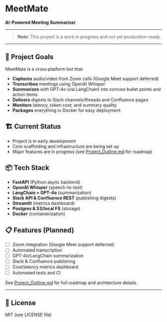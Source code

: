 # MeetMate

**AI-Powered Meeting Summarizer**

---

> **Note:** This project is a work in progress and not yet production-ready.

---

## 🚀 Project Goals
MeetMate is a cross‑platform bot that:
- **Captures** audio/video from Zoom calls (Google Meet support deferred)
- **Transcribes** meetings using OpenAI Whisper
- **Summarizes** with GPT‑4o (via LangChain) into concise bullet points and action items
- **Delivers** digests to Slack channels/threads and Confluence pages
- **Monitors** latency, token cost, and summary quality
- **Packages** everything in Docker for easy deployment

## 🏗️ Current Status
- Project is in early development
- Core scaffolding and infrastructure are being set up
- Major features are in progress (see [Project_Outline.md](docs/Project_Outline.md) for roadmap)

## 📦 Tech Stack
- **FastAPI** (Python async backend)
- **OpenAI Whisper** (speech-to-text)
- **LangChain + GPT-4o** (summarization)
- **Slack API & Confluence REST** (publishing digests)
- **Streamlit** (metrics dashboard)
- **Postgres & S3/local FS** (storage)
- **Docker** (containerization)

## 📋 Features (Planned)
- [ ] Zoom integration (Google Meet support deferred)
- [ ] Automated transcription
- [ ] GPT-4o/LangChain summarization
- [ ] Slack & Confluence publishing
- [ ] Cost/latency metrics dashboard
- [ ] Automated tests and CI

See [Project_Outline.md](docs/Project_Outline.md) for full roadmap and architecture details.

---

## 📢 License
MIT (see LICENSE file)
